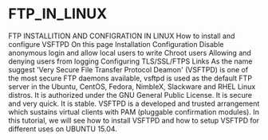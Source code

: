 # FTP_IN_LINUX
FTP INSTALLITION AND CONFIGRATION IN LINUX
How to install and configure VSFTPD
On this page
Installation
Configuration
Disable anonymous login and allow local users to write
Chroot users
Allowing and denying users from logging
Configuring TLS/SSL/FTPS
Links
As the name suggest 'Very Secure File Transfer Protocol Deamon' (VSFTPD) is one of the most secure FTP daemons available, vsftpd is used as the default FTP server in the Ubuntu, CentOS, Fedora, NimbleX, Slackware and RHEL Linux distros. It is authorized under the GNU General Public License. It is secure and very quick. It is stable. VSFTPD is a developed and trusted arrangement which sustains virtual clients with PAM (pluggable confirmation modules). In this tutorial, we will see how to install VSFTPD and how to setup VSFTPD for different uses on UBUNTU 15.04.
